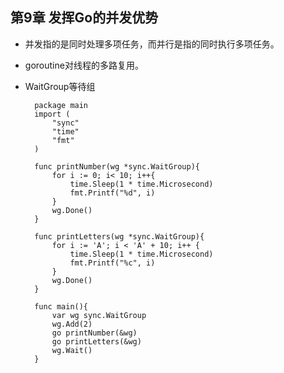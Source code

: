 ##  第9章 发挥Go的并发优势
- 并发指的是同时处理多项任务，而并行是指的同时执行多项任务。
- goroutine对线程的多路复用。
- WaitGroup等待组

        package main
        import (
            "sync"
            "time"
            "fmt"
        )

        func printNumber(wg *sync.WaitGroup){
            for i := 0; i< 10; i++{
                time.Sleep(1 * time.Microsecond)
                fmt.Printf("%d", i)
            }
            wg.Done()
        }

        func printLetters(wg *sync.WaitGroup){
            for i := 'A'; i < 'A' + 10; i++ {
                time.Sleep(1 * time.Microsecond)
                fmt.Printf("%c", i)
            }
            wg.Done()
        }

        func main(){
            var wg sync.WaitGroup
            wg.Add(2)
            go printNumber(&wg)
            go printLetters(&wg)
            wg.Wait()
        }